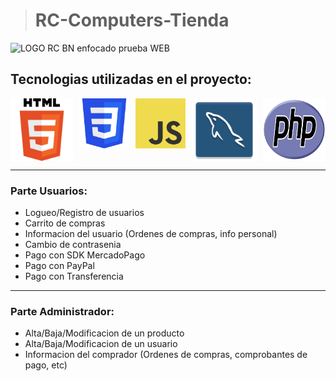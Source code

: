 ># RC-Computers-Tienda 

![LOGO RC BN enfocado prueba WEB](https://github.com/shadycjs/RC-Computers-Tienda/assets/129355768/06deee99-ece0-4dd5-a07e-0f9bd294ff79)

## Tecnologias utilizadas en el proyecto:
<div style="display: flex; gap: 10px">
  <img src="HTML5_logo_and_wordmark.svg" style="width: 100px;
                                         height: 100px"/>
  <img src="CSS3_logo.svg" style="width: 100px;
                           height: 80px"/>
  <img src="JavaScript-logo.png" style="width: 80px;
                                 height: 80px"/>
  <img src="MySQL-logo.png" style="width: 140px;
                            height: 100px"/>
  <img src="PHP-logo.svg" style="width: 100px;
                          height: 100px"/>
</div>
<hr>
<h3>Parte Usuarios:</h3>
<ul>
  <li>Logueo/Registro de usuarios</li>
  <li>Carrito de compras</li>
  <li>Informacion del usuario (Ordenes de compras, info personal)</li>
  <li>Cambio de contrasenia</li>
  <li>Pago con SDK MercadoPago</li>
  <li>Pago con PayPal</li>
  <li>Pago con Transferencia</li>
</ul>
<hr>
<h3>Parte Administrador:</h3>
<ul>
  <li>Alta/Baja/Modificacion de un producto</li>
  <li>Alta/Baja/Modificacion de un usuario</li>
  <li>Informacion del comprador (Ordenes de compras, comprobantes de pago, etc)</li>
</ul>


